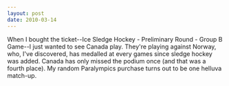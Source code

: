 ```yaml
---
layout: post
date: 2010-03-14
---
```


When I bought the ticket--Ice Sledge Hockey - Preliminary Round - Group B Game--I just wanted to see Canada play. They're playing against Norway, who, I've discovered, has medalled at every games since sledge hockey was added. Canada has only missed the podium once (and that was a fourth place). My random Paralympics purchase turns out to be one helluva match-up. 
